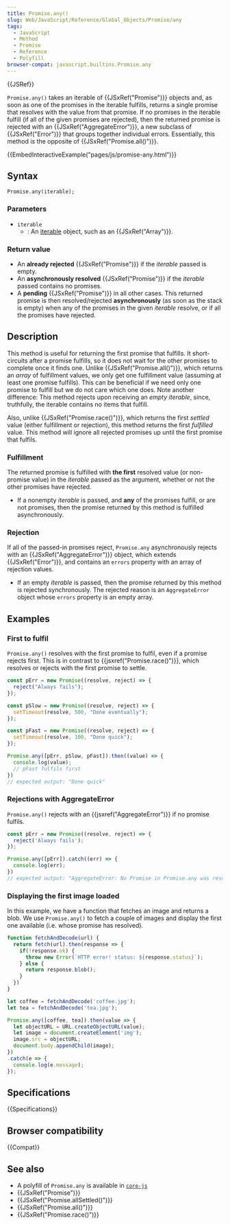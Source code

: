 ```yaml
---
title: Promise.any()
slug: Web/JavaScript/Reference/Global_Objects/Promise/any
tags:
  - JavaScript
  - Method
  - Promise
  - Reference
  - Polyfill
browser-compat: javascript.builtins.Promise.any
---
```

{{JSRef}}

`Promise.any()` takes an iterable of {{JSxRef("Promise")}} objects and,
as soon as one of the promises in the iterable fulfills, returns a single
promise that resolves with the value from that promise. If no promises in the
iterable fulfill (if all of the given promises are rejected), then the returned
promise is rejected with an {{JSxRef("AggregateError")}}, a new subclass
of {{JSxRef("Error")}} that groups together individual errors. Essentially,
this method is the opposite of {{JSxRef("Promise.all()")}}.

{{EmbedInteractiveExample("pages/js/promise-any.html")}}

## Syntax

    Promise.any(iterable);

### Parameters

*   `iterable`
    *   : An
        [iterable](/en-US/docs/Web/JavaScript/Reference/Iteration_protocols#The_iterable_protocol)
        object, such as an {{JSxRef("Array")}}.

### Return value

*   An **already rejected** {{JSxRef("Promise")}} if the *iterable* passed
    is empty.
*   An **asynchronously resolved** {{JSxRef("Promise")}} if the *iterable*
    passed contains no promises.
*   A **pending** {{JSxRef("Promise")}} in all other cases. This returned
    promise is then resolved/rejected **asynchronously** (as soon as the stack is
    empty) when any of the promises in the given *iterable* resolve, or if all the
    promises have rejected.

## Description

This method is useful for returning the first promise that fulfills. It
short-circuits after a promise fulfills, so it does not wait for the other
promises to complete once it finds one. Unlike
{{JSxRef("Promise.all()")}}, which returns an *array* of fulfillment
values, we only get one fulfillment value (assuming at least one promise
fulfills). This can be beneficial if we need only one promise to fulfill but we
do not care which one does. Note another difference: This method rejects upon
receiving an *empty iterable*, since, truthfully, the iterable contains no items
that fulfill.

Also, unlike {{JSxRef("Promise.race()")}}, which returns the first
*settled* value (either fulfillment or rejection), this method returns the first
*fulfilled* value. This method will ignore all rejected promises up until the
first promise that fulfils.

### Fulfillment

The returned promise is fulfilled with **the first** resolved value (or
non-promise value) in the *iterable* passed as the argument, whether or not the
other promises have rejected.

*   If a nonempty *iterable* is passed, and **any** of the promises fulfill, or
    are not promises, then the promise returned by this method is fulfilled
    asynchronously.

### Rejection

If all of the passed-in promises reject, `Promise.any` asynchronously rejects
with an {{JSxRef("AggregateError")}} object, which extends
{{JSxRef("Error")}}, and contains an `errors` property with an array of
rejection values.

*   If an empty *iterable* is passed, then the promise returned by this method is
    rejected synchronously. The rejected reason is an `AggregateError` object
    whose `errors` property is an empty array.

## Examples

### First to fulfil

`Promise.any()` resolves with the first promise to fulfil, even if a promise
rejects first. This is in contrast to {{jsxref("Promise.race()")}},
which resolves or rejects with the first promise to settle.

```js
const pErr = new Promise((resolve, reject) => {
  reject("Always fails");
});

const pSlow = new Promise((resolve, reject) => {
  setTimeout(resolve, 500, "Done eventually");
});

const pFast = new Promise((resolve, reject) => {
  setTimeout(resolve, 100, "Done quick");
});

Promise.any([pErr, pSlow, pFast]).then((value) => {
  console.log(value);
  // pFast fulfils first
})
// expected output: "Done quick"
```

### Rejections with AggregateError

`Promise.any()` rejects with an {{jsxref("AggregateError")}} if no
promise fulfils.

```js
const pErr = new Promise((resolve, reject) => {
  reject('Always fails');
});

Promise.any([pErr]).catch((err) => {
  console.log(err);
})
// expected output: "AggregateError: No Promise in Promise.any was resolved"
```

### Displaying the first image loaded

In this example, we have a function that fetches an image and returns a blob. We
use `Promise.any()` to fetch a couple of images and display the first one
available (i.e. whose promise has resolved).

```js
function fetchAndDecode(url) {
  return fetch(url).then(response => {
    if(!response.ok) {
      throw new Error(`HTTP error! status: ${response.status}`);
    } else {
      return response.blob();
    }
  })
}

let coffee = fetchAndDecode('coffee.jpg');
let tea = fetchAndDecode('tea.jpg');

Promise.any([coffee, tea]).then(value => {
  let objectURL = URL.createObjectURL(value);
  let image = document.createElement('img');
  image.src = objectURL;
  document.body.appendChild(image);
})
.catch(e => {
  console.log(e.message);
});
```

## Specifications

{{Specifications}}

## Browser compatibility

{{Compat}}

## See also

*   A polyfill of `Promise.any` is available in
    [`core-js`](https://github.com/zloirock/core-js#ecmascript-promise)
*   {{JSxRef("Promise")}}
*   {{JSxRef("Promise.allSettled()")}}
*   {{JSxRef("Promise.all()")}}
*   {{JSxRef("Promise.race()")}}
